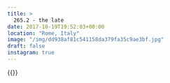 ```yaml
---
title: >
  265.2 - the late
date: 2017-10-19T19:52:03+00:00
location: "Rome, Italy"
image: "/img/dd938af81c541158da379fa35c9ae3bf.jpg"
draft: false
instagram: true
---
```


{{<photo src="/img/dd938af81c541158da379fa35c9ae3bf.jpg">}}
